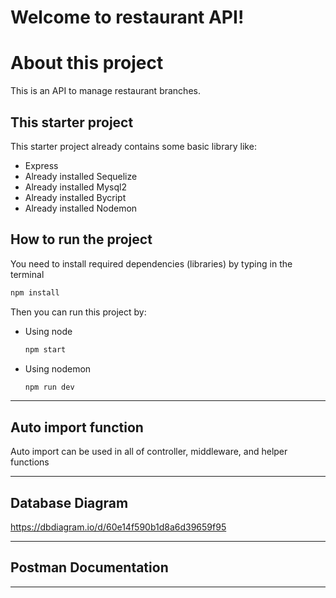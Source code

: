# Welcome to restaurant API!

# About this project
This is an API to manage restaurant branches.

## This starter project
This starter project already contains some basic library like:  
- Express
- Already installed Sequelize
- Already installed Mysql2
- Already installed Bycript
- Already installed Nodemon
  
## How to run the project
You need to install required dependencies (libraries) by typing in the terminal
```bash
npm install
```
Then you can run this project by:
- Using node
  ```bash
  npm start
  ```
- Using nodemon
  ```bash
  npm run dev
  ```
----------

## Auto import function
Auto import can be used in all of controller, middleware, and helper functions

----------

## Database Diagram
https://dbdiagram.io/d/60e14f590b1d8a6d39659f95

----------

## Postman Documentation

----------



